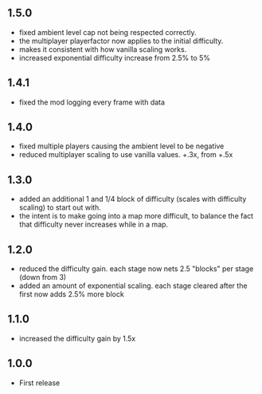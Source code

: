## 1.5.0
- fixed ambient level cap not being respected correctly.
- the multiplayer playerfactor now applies to the initial difficulty.
- makes it consistent with how vanilla scaling works.
- increased exponential difficulty increase from 2.5% to 5%

## 1.4.1
- fixed the mod logging every frame with data

## 1.4.0
- fixed multiple players causing the ambient level to be negative
- reduced multiplayer scaling to use vanilla values. +.3x, from +.5x

## 1.3.0
- added an additional 1 and 1/4 block of difficulty (scales with difficulty scaling) to start out with.
- the intent is to make going into a map more difficult, to balance the fact that difficulty never increases while in a map.

## 1.2.0
- reduced the difficulty gain. each stage now nets 2.5 "blocks" per stage (down from 3)
- added an amount of exponential scaling. each stage cleared after the first now adds 2.5% more block

## 1.1.0
- increased the difficulty gain by 1.5x

## 1.0.0
- First release